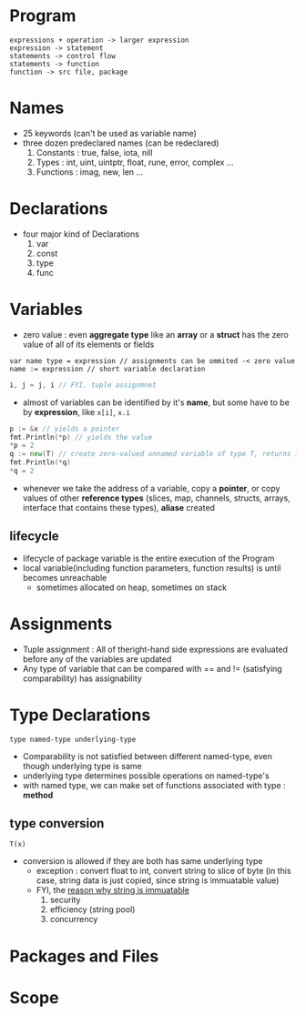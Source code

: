 # Program
```
expressions + operation -> larger expression
expression -> statement
statements -> control flow
statements -> function
function -> src file, package
```

# Names
- 25 keywords (can't be used as variable name)
- three dozen predeclared names (can be redeclared)
  1. Constants : true, false, iota, nill
  2. Types : int, uint, uintptr, float, rune, error, complex ...
  3. Functions : imag, new, len ...

# Declarations
- four major kind of Declarations
  1. var
  2. const
  3. type
  4. func

# Variables
- zero value : even __aggregate type__ like an __array__ or a __struct__ has the zero value of all of its elements or fields
```
var name type = expression // assignments can be ommited -< zero value
name := expression // short variable declaration
```
```go
i, j = j, i // FYI. tuple assignmnet
```
- almost of variables can be identified by it's __name__, but some have to be by __expression__, like `x[i]`, `x.i`
```go
p := &x // yields a pointer
fmt.Println(*p) // yields the value
*p = 2
q := new(T) // create zero-valued unnamed variable of type T, returns it's address (so has no name)
fmt.Println(*q)
*q = 2
```
- whenever we take the address of a variable, copy a __pointer__, or copy values of other __reference types__ (slices, map, channels, structs, arrays, interface that contains these types), __aliase__ created

## lifecycle
- lifecycle of package variable is the entire execution of the Program
- local variable(including function parameters, function results) is until becomes unreachable
  - sometimes allocated on heap, sometimes on stack

# Assignments
- Tuple assignment : All of theright-hand side expressions are evaluated before any of the variables are updated
- Any type of variable that can be compared with == and != (satisfying comparability) has assignability

# Type Declarations
```
type named-type underlying-type
```
- Comparability is not satisfied between different named-type, even though underlying type is same
- underlying type determines possible operations on named-type's
- with named type, we can make set of functions associated with type : __method__

## type conversion
```
T(x)
```
- conversion is allowed if they are both has same underlying type
  - exception : convert float to int, convert string to slice of byte (in this case, string data is just copied, since string is immuatable value)
  - FYI, the [reason why string is immuatable](https://stackoverflow.com/questions/22397861/why-is-string-immutable-in-java)
    1. security
    2. efficiency (string pool)
    3. concurrency


# Packages and Files

# Scope
